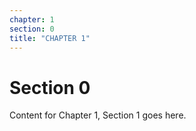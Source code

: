 ```yaml
---
chapter: 1
section: 0
title: "CHAPTER 1"
---
```


# Section 0

Content for Chapter 1, Section 1 goes here.

